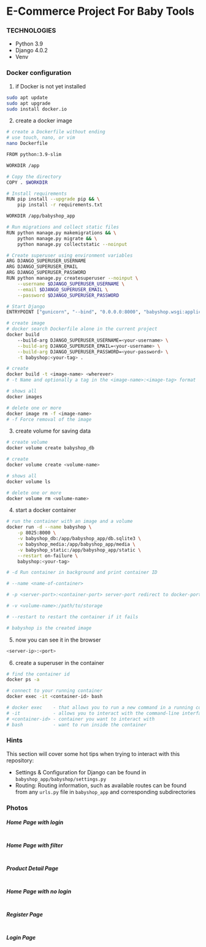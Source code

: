 # E-Commerce Project For Baby Tools

### TECHNOLOGIES

- Python 3.9
- Django 4.0.2
- Venv

### Docker configuration

1. if Docker is not yet installed
```bash
sudo apt update
sudo apt upgrade
sudo install docker.io
```

2. create a docker image
```bash
# create a Dockerfile without ending
# use touch, nano, or vim
nano Dockerfile
```
```bash
FROM python:3.9-slim

WORKDIR /app

# Copy the directory
COPY . $WORKDIR

# Install requirements
RUN pip install --upgrade pip && \
    pip install -r requirements.txt

WORKDIR /app/babyshop_app

# Run migrations and collect static files
RUN python manage.py makemigrations && \
    python manage.py migrate && \
    python manage.py collectstatic --noinput

# Create superuser using environment variables
ARG DJANGO_SUPERUSER_USERNAME
ARG DJANGO_SUPERUSER_EMAIL
ARG DJANGO_SUPERUSER_PASSWORD
RUN python manage.py createsuperuser --noinput \
    --username $DJANGO_SUPERUSER_USERNAME \
    --email $DJANGO_SUPERUSER_EMAIL \
    --password $DJANGO_SUPERUSER_PASSWORD

# Start Django
ENTRYPOINT ["gunicorn", "--bind", "0.0.0.0:8000", "babyshop.wsgi:application"]
```
```bash
# create image
# docker search Dockerfile alone in the current project
docker build
    --build-arg DJANGO_SUPERUSER_USERNAME=<your-username> \
    --build-arg DJANGO_SUPERUSER_EMAIL=<your-username> \
    --build-arg DJANGO_SUPERUSER_PASSWORD=<your-password> \
    -t babyshop:<your-tag> .

# create
docker build -t <image-name> <wherever>
# -t Name and optionally a tag in the <image-name>:<image-tag> format

# shows all
docker images

# delete one or more
docker image rm -f <image-name>
# -f Force removal of the image
```

3. create volume for saving data
```bash
# create volume
docker volume create babyshop_db

# create
docker volume create <volume-name>

# shows all
docker volume ls

# delete one or more
docker volume rm <volume-name>
```

4. start a docker container
```bash
# run the container with an image and a volume
docker run -d --name babyshop \
    -p 8025:8000 \
    -v babyshop_db:/app/babyshop_app/db.sqlite3 \
    -v babyshop_media:/app/babyshop_app/media \
    -v babyshop_static:/app/babyshop_app/static \
    --restart on-failure \
    babyshop:<your-tag>

# -d Run container in background and print container ID

# --name <name-of-container>

# -p <server-port>:<container-port> server-port redirect to docker-port

# -v <volume-name>:/path/to/storage 

# --restart to restart the container if it fails

# babyshop is the created image
```

5. now you can see it in the browser
```bash
<server-ip>:<port>
```

6. create a superuser in the container
```bash
# find the container id
docker ps -a

# connect to your running container
docker exec -it <container-id> bash

# docker exec    - that allows you to run a new command in a running container
# -it            - allows you to interact with the command-line interface as if you were connected directly to it
# <container-id> - container you want to interact with
# bash           - want to run inside the container
```

### Hints

This section will cover some hot tips when trying to interact with this repository:

- Settings & Configuration for Django can be found in `babyshop_app/babyshop/settings.py`
- Routing: Routing information, such as available routes can be found from any `urls.py` file in `babyshop_app` and corresponding subdirectories

### Photos

##### Home Page with login

<img alt="" src="https://github.com/MET-DEV/Django-E-Commerce/blob/master/project_images/capture_20220323080815407.jpg"></img>
##### Home Page with filter
<img alt="" src="https://github.com/MET-DEV/Django-E-Commerce/blob/master/project_images/capture_20220323080840305.jpg"></img>
##### Product Detail Page
<img alt="" src="https://github.com/MET-DEV/Django-E-Commerce/blob/master/project_images/capture_20220323080934541.jpg"></img>

##### Home Page with no login
<img alt="" src="https://github.com/MET-DEV/Django-E-Commerce/blob/master/project_images/capture_20220323080953570.jpg"></img>


##### Register Page

<img alt="" src="https://github.com/MET-DEV/Django-E-Commerce/blob/master/project_images/capture_20220323081016022.jpg"></img>


##### Login Page

<img alt="" src="https://github.com/MET-DEV/Django-E-Commerce/blob/master/project_images/capture_20220323081044867.jpg"></img>
